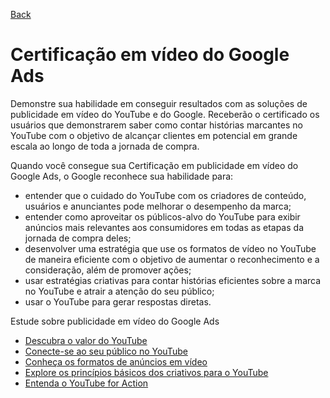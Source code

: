 [Back](../README.md)

# Certificação em vídeo do Google Ads

Demonstre sua habilidade em conseguir resultados com as soluções de publicidade em vídeo do YouTube e do Google. Receberão o certificado os usuários que demonstrarem saber como contar histórias marcantes no YouTube com o objetivo de alcançar clientes em potencial em grande escala ao longo de toda a jornada de compra.

Quando você consegue sua Certificação em publicidade em vídeo do Google Ads, o Google reconhece sua habilidade para:

- entender que o cuidado do YouTube com os criadores de conteúdo, usuários e anunciantes pode melhorar o desempenho da marca;
- entender como aproveitar os públicos-alvo do YouTube para exibir anúncios mais relevantes aos consumidores em todas as etapas da jornada de compra deles;
- desenvolver uma estratégia que use os formatos de vídeo no YouTube de maneira eficiente com o objetivo de aumentar o reconhecimento e a consideração, além de promover ações;
- usar estratégias criativas para contar histórias eficientes sobre a marca no YouTube e atrair a atenção do seu público;
- usar o YouTube para gerar respostas diretas.

Estude sobre publicidade em vídeo do Google Ads

- [Descubra o valor do YouTube](descubra-o-valor-do-youtube/README.md)
- [Conecte-se ao seu público no YouTube](conecte-se-ao-seu-publico-no-youtube/README.md)
- [Conheça os formatos de anúncios em vídeo](conheça-os-formatos-de-anuncios-em-video/README.md)
- [Explore os princípios básicos dos criativos para o YouTube](explore-os-principios-basicos-dos-criativos-para-o-youtube/README.md)
- [Entenda o YouTube for Action](entenda-o-youtube-for-action/README.md)
